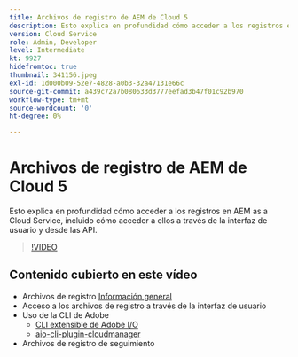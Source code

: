 ```yaml
---
title: Archivos de registro de AEM de Cloud 5
description: Esto explica en profundidad cómo acceder a los registros en AEM as a Cloud Service, incluido cómo acceder a ellos a través de la interfaz de usuario y desde las API.
version: Cloud Service
role: Admin, Developer
level: Intermediate
kt: 9927
hidefromtoc: true
thumbnail: 341156.jpeg
exl-id: 1d000b09-52e7-4828-a0b3-32a47131e66c
source-git-commit: a439c72a7b080633d3777eefad3b47f01c92b970
workflow-type: tm+mt
source-wordcount: '0'
ht-degree: 0%

---
```


# Archivos de registro de AEM de Cloud 5

Esto explica en profundidad cómo acceder a los registros en AEM as a Cloud Service, incluido cómo acceder a ellos a través de la interfaz de usuario y desde las API.

>[!VIDEO](https://video.tv.adobe.com/v/341156?quality=12&learn=on)

## Contenido cubierto en este vídeo

+ Archivos de registro [Información general](https://experienceleague.adobe.com/docs/experience-manager-learn/cloud-service/debugging/debugging-aem-as-a-cloud-service/logs.html?lang=es)
+ Acceso a los archivos de registro a través de la interfaz de usuario
+ Uso de la CLI de Adobe
   + [CLI extensible de Adobe I/O](https://github.com/adobe/aio-cli)
   + [aio-cli-plugin-cloudmanager](https://github.com/adobe/aio-cli-plugin-cloudmanager/blob/main/README.md)
+ Archivos de registro de seguimiento